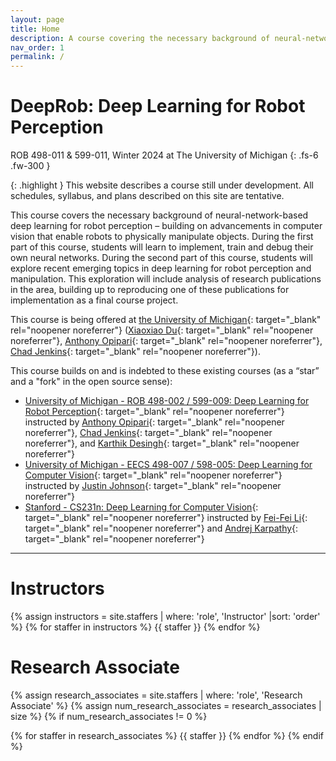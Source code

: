```yaml
---
layout: page
title: Home
description: A course covering the necessary background of neural-network-based deep learning for robot perception – building on advancements in computer vision that enable robots to physically manipulate objects. ROB 498-002 and ROB 599-009 at the University of Michigan.
nav_order: 1
permalink: /
---
```


# DeepRob: Deep Learning for Robot Perception

ROB 498-011 & 599-011, Winter 2024 at The University of Michigan
{: .fs-6 .fw-300 }

{: .highlight }
This website describes a course still under development. All schedules, syllabus, and plans described on this site are tentative.

This course covers the necessary background of neural-network-based deep learning for robot perception – building on advancements in computer vision that enable robots to physically manipulate objects. During the first part of this course, students will learn to implement, train and debug their own neural networks. During the second part of this course, students will explore recent emerging topics in deep learning for robot perception and manipulation. This exploration will include analysis of research publications in the area, building up to reproducing one of these publications for implementation as a final course project.

This course is being offered at [the University of Michigan](https://umich.edu/){: target="_blank" rel="noopener noreferrer"} ([Xiaoxiao Du](https://xiaoxiaodu.net){: target="_blank" rel="noopener noreferrer"}, [Anthony Opipari](https://topipari.com){: target="_blank" rel="noopener noreferrer"}, [Chad Jenkins](https://ocj.name/){: target="_blank" rel="noopener noreferrer"}).


This course builds on and is indebted to these existing courses (as a “star” and a "fork" in the open source sense):
- [University of Michigan - ROB 498-002 / 599-009: Deep Learning for Robot Perception](/w23/){: target="_blank" rel="noopener noreferrer"} instructed by [Anthony Opipari](https://web.eecs.umich.edu/~justincj/){: target="_blank" rel="noopener noreferrer"}, [Chad Jenkins](https://ocj.name/){: target="_blank" rel="noopener noreferrer"}, and [Karthik Desingh](https://karthikdesingh.com/){: target="_blank" rel="noopener noreferrer"}
- [University of Michigan - EECS 498-007 / 598-005: Deep Learning for Computer Vision](https://web.eecs.umich.edu/~justincj/teaching/eecs498/WI2022/){: target="_blank" rel="noopener noreferrer"} instructed by [Justin Johnson](https://web.eecs.umich.edu/~justincj/){: target="_blank" rel="noopener noreferrer"}
- [Stanford - CS231n: Deep Learning for Computer Vision](http://cs231n.stanford.edu/index.html){: target="_blank" rel="noopener noreferrer"} instructed by [Fei-Fei Li](https://profiles.stanford.edu/fei-fei-li){: target="_blank" rel="noopener noreferrer"} and [Andrej Karpathy](https://karpathy.ai/){: target="_blank" rel="noopener noreferrer"}


---

<div class="staff-row" >
<div markdown="1" class="staff-column">

# Instructors

{% assign instructors = site.staffers | where: 'role', 'Instructor' |sort: 'order' %}
{% for staffer in instructors %}
{{ staffer }}
{% endfor %}

</div>
<div markdown="1" class="staff-column">

# Research Associate

{% assign research_associates = site.staffers | where: 'role', 'Research Associate' %}
{% assign num_research_associates = research_associates | size %}
{% if num_research_associates != 0 %}

{% for staffer in research_associates %}
{{ staffer }}
{% endfor %}
{% endif %}

</div>
</div>

